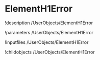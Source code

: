 <!-- MOOSE Documentation Stub: Remove this when content is added. -->

# ElementH1Error
!description /UserObjects/ElementH1Error

!parameters /UserObjects/ElementH1Error

!inputfiles /UserObjects/ElementH1Error

!childobjects /UserObjects/ElementH1Error

